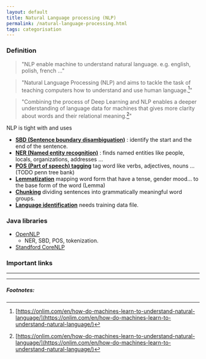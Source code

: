 ```yaml
---
layout: default
title: Natural Language processing (NLP)
permalink: /natural-language-processing.html
tags: categorisation
---
```



### Definition

> "NLP enable machine to understand natural language. e.g. english, polish, french ..."

> "Natural Language Processing (NLP) and aims to tackle the task of teaching computers how to understand and use human language.[^1]"

> "Combining the process of Deep Learning and NLP enables a deeper understanding of language data for machines that gives more clarity about words and their relational meaning.[^1]"

NLP is tight with and uses 
   - **<a href="{{ site.url }}{{ site.prod }}/sentence-boundary-disambiguation.html">SBD (Sentence boundary disambiguation)</a>** : identify the start and the end of the sentence.
   - **<a href="{{ site.url }}{{ site.prod }}/named-entity-recognition.html">NER (Named entity recognition)</a>** : finds named entities like people, locals, organizations, addresses ...
   - **<a href="{{ site.url }}{{ site.prod }}/part-of-speech.html">POS (Part of speech) tagging</a>** tag word like verbs, adjectives, nouns ... (TODO penn tree bank)
   - **<a href="{{ site.url }}{{ site.prod }}/lemmatization.html">Lemmatization</a>** mapping word form that have a tense, gender mood... to the base form of the word (Lemma)
   - **<a href="{{ site.url }}{{ site.prod }}/chunking.html">Chunking</a>** dividing sentences into grammatically meaningful word groups.
   - **<a href="{{ site.url }}{{ site.prod }}/language-identification.html">Language identification</a>** needs training data file.

### Java libraries

- <a href="http://opennlp.apache.org">OpenNLP</a>
   - NER, SBD, POS, tokenization.
- <a href="https://stanfordnlp.github.io/CoreNLP/">Standford CoreNLP</a>


### Important links

<hr />

[^1]: [https://onlim.com/en/how-do-machines-learn-to-understand-natural-language/](https://onlim.com/en/how-do-machines-learn-to-understand-natural-language/)

<hr />

##### Footnotes: